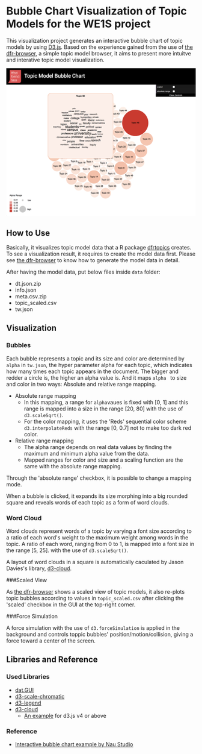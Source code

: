 # Bubble Chart Visualization of Topic Models for the WE1S project

This visualization project generates an interactive bubble chart of topic models by using [D3.js](https://d3js.org/). Based on the experience gained from the use of  [the dfr-browser](https://agoldst.github.io/dfr-browser/), a simple topic model browser, it aims to present more intuitve and interative topic model visualization.

![alt text](img/screenshot.png "Logo Title Text 1")



## How to Use

Basically, it visualizes topic model data that a R package [dfrtopics](https://github.com/agoldst/dfrtopics) creates. To see a visualization result, it requires to create the model data first. Please see [the dfr-browser](https://agoldst.github.io/dfr-browser/) to know how to generate the model data in detail. 

After having the model data, put below files inside `data` folder:

- dt.json.zip
- info.json
- meta.csv.zip
- topic_scaled.csv
- tw.json



## Visualization

### Bubbles

Each bubble represents a topic and its size and color are determined by `alpha` in `tw.json`, the hyper parameter alpha for each topic, which indicates how many times each topic appears in the document. The bigger and redder a circle is, the higher an alpha value is. And it maps `alpha ` to size and color in two ways: Absolute and relative range mapping.

- Absolute range mapping
  - In this mapping,  a range for  `alpha`vaues is fixed with [0, 1] and this range is mapped into a size in the range [20, 80] with the use of `d3.scaleSqrt()`.
  - For the color mapping,  it uses the 'Reds' sequential color scheme `d3.interpolateReds` with the range [0, 0.7] not to make too dark red color.
- Relative range mapping
  - The alpha range depends on real data values by finding the maximum and minimum alpha value from the data.
  - Mapped ranges for color and size and a scaling function are the same with the absolute range mapping.

Through the 'absolute range' checkbox, it is possible to change a mapping mode.

When a bubble is clicked, it expands its size morphing into a big rounded square and reveals words of each topic as a form of word clouds.



### Word Cloud

Word clouds represent words of a topic by varying a font size according to a ratio of each word's weight to the maximum weight among words in the topic. A ratio of each word, ranging from 0 to 1, is mapped into a font size in the range [5, 25]. with the use of `d3.scaleSqrt()`.

A layout of word clouds in a square is automatically caculated by Jason Davies's library, [d3-cloud](https://github.com/jasondavies/d3-cloud).



###Scaled View

As [the dfr-browser](https://agoldst.github.io/dfr-browser/) shows a scaled view of topic models, it also re-plots topic bubbles according to values in `topic_scaled.csv` after clicking the 'scaled' checkbox in the GUI at the top-right corner.



###Force Simulation

A force simulation with the use of `d3.forceSimulation` is applied in the background and controls toppic bubbles' position/motion/collision, giving a force toward a center of the screen.



## Libraries and Reference

### Used Libraries

- [dat.GUI](https://github.com/dataarts/dat.gui)
- [d3-scale-chromatic](https://github.com/d3/d3-scale-chromatic) 
- [d3-legend](http://d3-legend.susielu.com/)
- [d3-cloud](https://github.com/jasondavies/d3-cloud)
  - [An example](https://bl.ocks.org/abrahamdu/e1481e86dd4e9d553cc2d7d359b91e68) for d3.js v4 or above

### Reference

- [Interactive bubble chart example by Nau Studio]( https://naustud.io/tech-stack/) 
